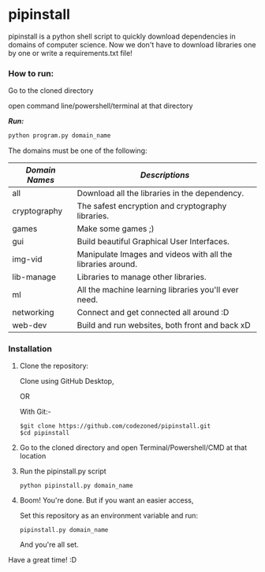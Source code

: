 # pipinstall

pipinstall is a python shell script to quickly download dependencies in domains of computer science. Now we don't have to download libraries one by one or write a requirements.txt file!

### How to run:

Go to the cloned directory

open command line/powershell/terminal at that directory 

***Run:***

```python
python program.py domain_name
```

The domains must be one of the following:

| *Domain Names* | *Descriptions*                                              |
| -------------- | ----------------------------------------------------------- |
| all            | Download all the libraries in the dependency.               |
| cryptography   | The safest encryption and cryptography libraries.           |
| games          | Make some games ;)                                          |
| gui            | Build beautiful Graphical User Interfaces.                  |
| img-vid        | Manipulate Images and videos with all the libraries around. |
| lib-manage     | Libraries to manage other libraries.                        |
| ml             | All the machine learning libraries you'll ever need.        |
| networking     | Connect and get connected all around :D                     |
| web-dev        | Build and run websites, both front and back xD              |

### Installation

1. Clone the repository:

   Clone using GitHub Desktop, 

   OR

   With Git:-

   ```
   $git clone https://github.com/codezoned/pipinstall.git
   $cd pipinstall
   ```

2. Go to the cloned directory and open Terminal/Powershell/CMD at that location

3. Run the pipinstall.py script

   ```
   python pipinstall.py domain_name
   ```

4. Boom! You're done. But if you want an easier access, 

   Set this repository as an environment variable and run:

   ```
   pipinstall.py domain_name
   ```

    And you're all set.

Have a great time! :D
